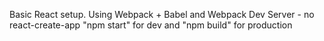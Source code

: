 Basic React setup.
Using Webpack + Babel and Webpack Dev Server - no react-create-app
"npm start" for dev and "npm build" for production